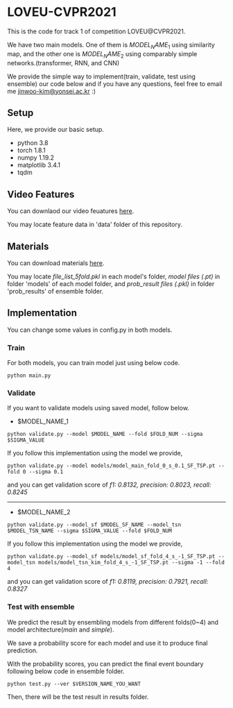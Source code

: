# LOVEU-CVPR2021

This is the code for track 1 of competition LOVEU@CVPR2021.

We have two main models. One of them is $MODEL_NAME_1$ using similarity map, and the other one is $MODEL_NAME_2$ using comparably simple networks.(transformer, RNN, and CNN)

We provide the simple way to implement(train, validate, test using ensemble) our code below and if you have any questions, feel free to email me <jinwoo-kim@yonsei.ac.kr> :)

## Setup
Here, we provide our basic setup. 
- python 3.8
- torch 1.8.1
- numpy 1.19.2
- matplotlib 3.4.1
- tqdm 

## Video Features
You can downlaod our video feuatures [here]().

You may locate feature data in 'data' folder of this repository.

## Materials 
You can download materials [here](https://drive.google.com/drive/folders/1Z5rFZlRIjBNDcys-Y1we9nXOB1Al2x3y?usp=sharing).

You may locate *file_list_5fold.pkl* in each model's folder, *model files (.pt)* in folder 'models' of each model folder, and *prob_result files (.pkl)* in folder 'prob_results' of ensemble folder.

## Implementation
You can change some values in config.py in both models. 

### Train
For both models, you can train model just using below code.
```
python main.py
```

### Validate
If you want to validate models using saved model, follow below.

- $MODEL_NAME_1
```
python validate.py --model $MODEL_NAME --fold $FOLD_NUM --sigma $SIGMA_VALUE
```
If you follow this implementation using the model we provide, 
```
python validate.py --model models/model_main_fold_0_s_0.1_SF_TSP.pt --fold 0 --sigma 0.1
```
and you can get validation score of *f1: 0.8132, precision: 0.8023, recall: 0.8245*

<hr>

- $MODEL_NAME_2
```
python validate.py --model_sf $MODEL_SF_NAME --model_tsn $MODEL_TSN_NAME --sigma $SIGMA_VALUE --fold $FOLD_NUM
```
If you follow this implementation using the model we provide, 
```
python validate.py --model_sf models/model_sf_fold_4_s_-1_SF_TSP.pt --model_tsn models/model_tsn_kim_fold_4_s_-1_SF_TSP.pt --sigma -1 --fold 4
```
and you can get validation score of *f1: 0.8119, precision: 0.7921, recall: 0.8327*


### Test with ensemble
We predict the result by ensembling models from different folds(0~4) and model architecture(*main* and *simple*).

We save a probability score for each model and use it to produce final prediction.

With the probability scores, you can predict the final event boundary following below code in ensemble folder.
```
python test.py --ver $VERSION_NAME_YOU_WANT
```

Then, there will be the test result in results folder.


